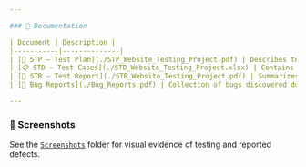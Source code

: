 ```yaml
---

### 📄 Documentation

| Document | Description |
|-----------|--------------|
| [🧩 STP — Test Plan](./STP_Website_Testing_Project.pdf) | Describes testing scope, objectives, approach, and resources for website testing. |
| [📋 STD — Test Cases](./STD_Website_Testing_Project.xlsx) | Contains detailed functional test cases for login, registration, cart, and checkout modules. |
| [🧾 STR — Test Report](./STR_Website_Testing_Project.pdf) | Summarizes testing results, issues found, and conclusions. |
| [🐞 Bug Reports](./Bug_Reports.pdf) | Collection of bugs discovered during testing, documented with steps and screenshots. |

---
```


### 📸 Screenshots
See the [`Screenshots`](./Screenshots) folder for visual evidence of testing and reported defects.

